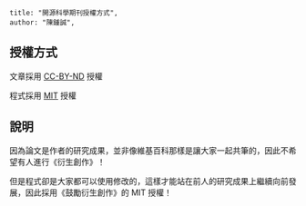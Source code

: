 ```blog
title: "開源科學期刊授權方式",
author: "陳鍾誠",
```

## 授權方式

文章採用 [CC-BY-ND](https://creativecommons.org/licenses/by-nd/4.0/) 授權

程式採用 [MIT](https://opensource.org/licenses/MIT) 授權

## 說明

因為論文是作者的研究成果，並非像維基百科那樣是讓大家一起共筆的，因此不希望有人進行《衍生創作》！

但是程式卻是大家都可以使用修改的，這樣才能站在前人的研究成果上繼續向前發展，因此採用《鼓勵衍生創作》的 MIT 授權！
